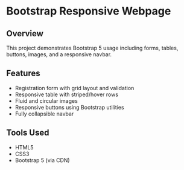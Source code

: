 # Bootstrap Responsive Webpage

## Overview
This project demonstrates Bootstrap 5 usage including forms, tables, buttons, images, and a responsive navbar.

## Features
- Registration form with grid layout and validation
- Responsive table with striped/hover rows
- Fluid and circular images
- Responsive buttons using Bootstrap utilities
- Fully collapsible navbar

## Tools Used
- HTML5
- CSS3
- Bootstrap 5 (via CDN)
